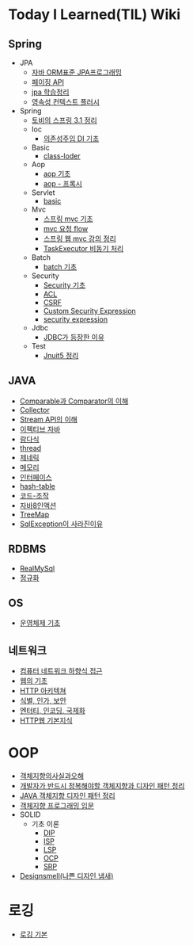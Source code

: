 # Today I Learned(TIL) Wiki

## Spring

- JPA
  - [자바 ORM표준 JPA프로그래밍](https://github.com/gwoprk98/TIL/blob/master/Spring/JPA/%EC%9E%90%EB%B0%94ORM%ED%91%9C%EC%A4%80JPA%ED%94%84%EB%A1%9C%EA%B7%B8%EB%9E%98%EB%B0%8D.md)
  - [페이징 API](https://github.com/gwoprk98/TIL/blob/master/Spring/JPA/JPA-Paging-API.md)
  - [jpa 학습정리](https://github.com/gwoprk98/TIL/blob/master/Spring/JPA/jpa.md)
  - [영속성 컨텍스트 플러시](https://github.com/gwoprk98/TIL/blob/master/Spring/JPA/%EC%98%81%EC%86%8D%EC%84%B1%20%EC%BB%A8%ED%85%8D%EC%8A%A4%ED%8A%B8%20%ED%94%8C%EB%9F%AC%EC%8B%9C.md)
- Spring
  - [토비의 스프링 3.1 정리](https://github.com/gwoprk98/TIL/blob/master/Spring/%ED%86%A0%EB%B9%84%EC%9D%98%20%EC%8A%A4%ED%94%84%EB%A7%81%203.1/%ED%86%A0%EB%B9%84%EC%9D%98%20%EC%8A%A4%ED%94%84%EB%A7%813.1.md)
  - Ioc
    - [의존성주입 DI 기초](https://github.com/gwoprk98/TIL/blob/master/Spring/IoC/DI-%EA%B8%B0%EC%B4%88.md)
  - Basic
    - [class-loder](https://github.com/gwoprk98/TIL/blob/master/Spring/basic/class-loader.md)
  - Aop
    - [aop 기초](https://github.com/gwoprk98/TIL/blob/master/Spring/aop/AOP-basic.md)
    - [aop - 프록시](https://github.com/gwoprk98/TIL/blob/master/Spring/aop/AOP-proxiy.md)
  - Servlet
    - [basic](https://github.com/gwoprk98/TIL/blob/master/Spring/servlet/basic.md)
  - Mvc
    - [스프링 mvc 기초](https://github.com/gwoprk98/TIL/blob/master/Spring/mvc/mvc-basic.md)
    - [mvc 요청 flow](https://github.com/gwoprk98/TIL/blob/master/Spring/mvc/mvc-flow.md)
    - [스프링 웹 mvc 강의 정리](https://github.com/gwoprk98/TIL/blob/master/Spring/mvc/Spring-%EC%9B%B9MVC-%EA%B0%95%EC%9D%98-%EC%A0%95%EB%A6%AC.md)
    - [TaskExecutor 비동기 처리](https://github.com/gwoprk98/TIL/blob/master/Spring/mvc/TaskExecutor-%EB%B9%84%EB%8F%99%EA%B8%B0-%EC%B2%98%EB%A6%AC.md)
  - Batch
    - [batch 기초](https://github.com/gwoprk98/TIL/tree/master/Spring/spring-batch)
  - Security
    - [Security 기초](https://github.com/gwoprk98/TIL/blob/master/Spring/security/basic.md)
    - [ACL](https://github.com/gwoprk98/TIL/blob/master/Spring/security/ACL.md)
    - [CSRF](https://github.com/gwoprk98/TIL/blob/master/Spring/security/CSRF.md)
    - [Custom Security Expression](https://github.com/gwoprk98/TIL/blob/master/Spring/security/Custom%20Security%20Expression.md)
    - [security expression](https://github.com/gwoprk98/TIL/blob/master/Spring/security/security-expression.md)
  - Jdbc
    - [JDBC가 등장한 이유](https://github.com/gwoprk98/TIL/blob/master/Spring/jdbc/JDBC%EA%B0%80%20%EB%93%B1%EC%9E%A5%ED%95%9C%20%EC%9D%B4%EC%9C%A0.md)
  - Test
    - [Jnuit5 정리](https://github.com/gwoprk98/TIL/blob/master/Spring/test/Junit5.md)
  
## JAVA

- [Comparable과 Comparator의 이해](https://github.com/gwoprk98/TIL/blob/master/JAVA/Comparable%EA%B3%BC%20Comparator%EC%9D%98%20%EC%9D%B4%ED%95%B4.md)
- [Collector](https://github.com/gwoprk98/TIL/blob/master/JAVA/Collector.md)
- [Stream API의 이해](https://github.com/gwoprk98/TIL/blob/master/JAVA/Stream%20API%EC%9D%98%20%EC%9D%B4%ED%95%B4.md)
- [이펙티브 자바](https://github.com/gwoprk98/TIL/blob/master/JAVA/Effective-java.md)
- [람다식](https://github.com/gwoprk98/TIL/blob/master/JAVA/%EB%9E%8C%EB%8B%A4%EC%8B%9D-%EA%B8%B0%EC%B4%88.md)
- [thread](https://github.com/gwoprk98/TIL/blob/master/JAVA/thread.md)
- [제네릭](https://github.com/gwoprk98/TIL/blob/master/JAVA/%EC%A0%9C%EB%84%A4%EB%A6%AD.md)
- [메모리](https://github.com/gwoprk98/TIL/blob/master/JAVA/%EC%9E%90%EB%B0%94-%EB%A9%94%EB%AA%A8%EB%A6%AC.md)
- [인터페이스](https://github.com/gwoprk98/TIL/blob/master/JAVA/%EC%9D%B8%ED%84%B0%ED%8E%98%EC%9D%B4%EC%8A%A4.md)
- [hash-table](https://github.com/gwoprk98/TIL/blob/master/JAVA/hash-table.md)
- [코드-조작](https://github.com/gwoprk98/TIL/blob/master/JAVA/%EC%9E%90%EB%B0%94-%EC%BD%94%EB%93%9C%EB%A5%BC-%EC%A1%B0%EC%9E%91%ED%95%98%EB%8A%94-%EB%8B%A4%EC%96%91%ED%95%9C%EB%B0%A9%EB%B2%95.md)
- [자바8인액션](https://github.com/gwoprk98/TIL/blob/master/JAVA/%EC%9E%90%EB%B0%948-%EC%9D%B8%EC%95%A1%EC%85%98.md)
- [TreeMap](https://github.com/gwoprk98/TIL/blob/master/JAVA/Treemap.md)
- [SqlException이 사라진이유](https://github.com/gwoprk98/TIL/blob/master/JAVA/SqlExcepion%EC%9D%B4%20%EC%82%AC%EB%9D%BC%EC%A7%84%20%EC%9D%B4%EC%9C%A0.md)

## RDBMS

- [RealMySql](https://github.com/gwoprk98/TIL/blob/master/RDBMS/RealMySql.md)
- [정규화](https://github.com/gwoprk98/TIL/blob/master/RDBMS/%EC%A0%95%EA%B7%9C%ED%99%94.md)

## OS

- [운영체제 기초](https://github.com/gwoprk98/TIL/blob/master/OS/%EC%9A%B4%EC%98%81%EC%B2%B4%EC%A0%9C%20%EA%B8%B0%EC%B4%88.md)

## 네트워크

- [컴퓨터 네트워크 하향식 접근](https://github.com/gwoprk98/TIL/blob/master/Network/%EC%BB%B4%ED%93%A8%ED%84%B0%20%EB%84%A4%ED%8A%B8%EC%9B%8C%ED%81%AC%20%ED%95%98%ED%96%A5%EC%8B%9D%20%EC%A0%91%EA%B7%BC.md)
- [웹의 기초](https://github.com/gwoprk98/TIL/blob/master/Network/%EC%9B%B9%EC%9D%98%20%EA%B8%B0%EC%B4%88.md)
- [HTTP 아키텍쳐](https://github.com/gwoprk98/TIL/blob/master/Network/%EC%9B%B9%EC%9D%98%20%EA%B8%B0%EC%B4%88.md)
- [식별, 인가, 보안](https://github.com/gwoprk98/TIL/blob/master/Network/%EC%8B%9D%EB%B3%84%2C%20%EC%9D%B8%EA%B0%80%2C%20%EB%B3%B4%EC%95%88.md)
- [엔터티, 인코딩, 국제화](https://github.com/gwoprk98/TIL/blob/master/Network/%EC%97%94%ED%84%B0%ED%8B%B0%2C%20%EC%9D%B8%EC%BD%94%EB%94%A9%2C%20%EA%B5%AD%EC%A0%9C%ED%99%94.md)
- [HTTP웹 기본지식](https://github.com/gwoprk98/TIL/blob/master/Network/HTTP%EC%9B%B9%20%EA%B8%B0%EB%B3%B8%EC%A7%80%EC%8B%9D.md)

# OOP

- [객체지향의사실과오해](https://github.com/gwoprk98/TIL/blob/master/OOP/%EA%B0%9D%EC%B2%B4%EC%A7%80%ED%96%A5%EC%9D%98%EC%82%AC%EC%8B%A4%EA%B3%BC%EC%98%A4%ED%95%B4.md)
- [개발자가 반드시 정복해야할 객체지향과 디자인 패턴 정리](https://github.com/gwoprk98/TIL/blob/master/OOP/%EA%B0%9C%EB%B0%9C%EC%9E%90%EA%B0%80-%EB%B0%98%EB%93%9C%EC%8B%9C-%EC%A0%95%EB%B3%B5%ED%95%B4%EC%95%BC%ED%95%A0-%EA%B0%9D%EC%B2%B4%EC%A7%80%ED%96%A5%EA%B3%BC-%EB%94%94%EC%9E%90%EC%9D%B8%ED%8C%A8%ED%84%B4.md)
- [JAVA 객체지향 디자인 패턴 정리](https://github.com/gwoprk98/TIL/blob/master/OOP/JAVA-%EA%B0%9D%EC%B2%B4%EC%A7%80%ED%96%A5-%EB%94%94%EC%9E%90%EC%9D%B8-%ED%8C%A8%ED%84%B4.md)
- [객체지향 프로그래밍 입문](https://github.com/gwoprk98/TIL/blob/master/OOP/%EA%B0%9D%EC%B2%B4-%EC%A7%80%ED%96%A5-%ED%94%84%EB%A1%9C%EA%B7%B8%EB%9E%98%EB%B0%8D-%EC%9E%85%EB%AC%B8.md)
- SOLID
  - 기초 이론
    - [DIP](https://github.com/gwoprk98/TIL/blob/master/OOP/solid-%EA%B8%B0%EC%B4%88/DIP.md)
    - [ISP](https://github.com/gwoprk98/TIL/blob/master/OOP/solid-%EA%B8%B0%EC%B4%88/ISP.md)
    - [LSP](https://github.com/gwoprk98/TIL/blob/master/OOP/solid-%EA%B8%B0%EC%B4%88/LSP.md)
    - [OCP](https://github.com/gwoprk98/TIL/blob/master/OOP/solid-%EA%B8%B0%EC%B4%88/OCP.md)
    - [SRP](https://github.com/gwoprk98/TIL/blob/master/OOP/solid-%EA%B8%B0%EC%B4%88/SRP.md)
- [Designsmell(나쁜 디자인 냄새)](https://github.com/gwoprk98/TIL/blob/master/OOP/Design-Smells.md)


# 로깅
- [로깅 기본](https://github.com/gwoprk98/TIL/blob/master/logging/%EB%A1%9C%EA%B9%85%20%EA%B8%B0%EB%B3%B8.md)